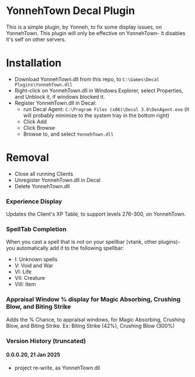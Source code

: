 # YonnehTown Decal Plugin
This is a simple plugin, by Yonneh, to fix some display issues, on YonnehTown. This plugin will only be effective on YonnehTown- it disables it's self on other servers.

# Installation
- Download YonnehTown.dll from this repo, to `C:\Games\Decal Plugins\YonnehTown.dll`
- Right-click on YonnehTown.dll in Windows Explorer, select Properties, and Unblock it, if windows blocked it.
- Register YonnehTown.dll in Decal:
  - run Decal Agent: `C:\Program Files (x86)\Decal 3.0\DenAgent.exe` (it will probably minimize to the system tray in the bottom right)
  - Click Add
  - Click Browse
  - Browse to, and select `YonnehTown.dll`

# Removal
- Close all running Clients
- Unregister YonnehTown.dll in Decal
- Delete YonnehTown.dll

### Experience Display
Updates the Client's XP Table, to support levels 276-300, on YonnehTown.

### SpellTab Completion
When you cast a spell that is not on your spellbar (vtank, other plugins)- you automatically add it to the following spellbar:
- I: Unknown spells
- V: Void and War
- VI: Life
- VII: Creature
- VIII: Item

### Appraisal Window % display for Magic Absorbing, Crushing Blow, and Biting Strike
Adds the % Chance, to appraisal windows, for Magic Absorbing, Crushing Blow, and Biting Strike.
Ex: Biting Strike (42%), Crushing Blow (300%)

### Version History (truncated)

#### 0.0.0.20, 21 Jan 2025
- project re-write, as YonnehTown.dll
